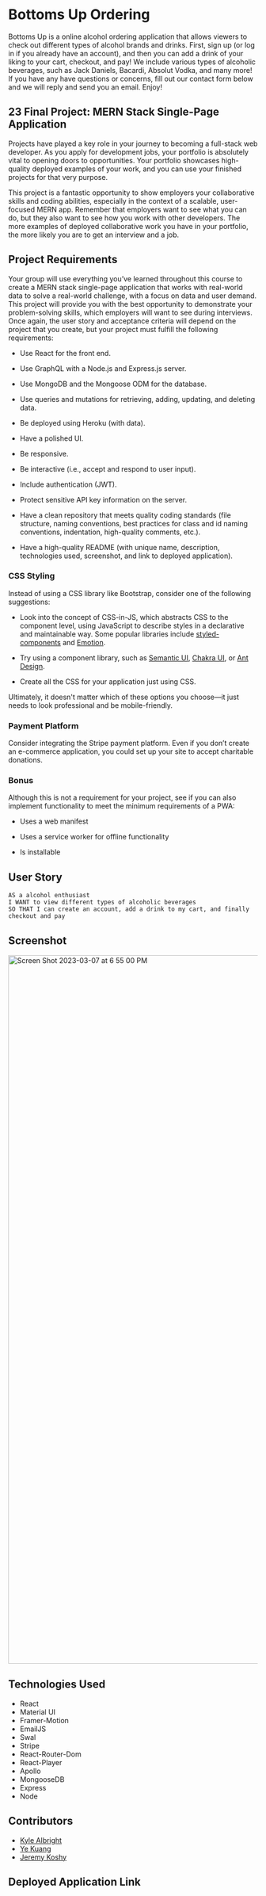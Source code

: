 # Bottoms Up Ordering

Bottoms Up is a online alcohol ordering application that allows viewers to check out different types of alcohol brands and drinks. First, sign up (or log in if you already have an account), and then you can add a drink of your liking to your cart, checkout, and pay! We include various types of alcoholic beverages, such as Jack Daniels, Bacardi, Absolut Vodka, and many more! If you have any have questions or concerns, fill out our contact form below and we will reply and send you an email. Enjoy!

## 23 Final Project: MERN Stack Single-Page Application

Projects have played a key role in your journey to becoming a full-stack web developer. As you apply for development jobs, your portfolio is absolutely vital to opening doors to opportunities. Your portfolio showcases high-quality deployed examples of your work, and you can use your finished projects for that very purpose.

This project is a fantastic opportunity to show employers your collaborative skills and coding abilities, especially in the context of a scalable, user-focused MERN app. Remember that employers want to see what you can do, but they also want to see how you work with other developers. The more examples of deployed collaborative work you have in your portfolio, the more likely you are to get an interview and a job.

## Project Requirements

Your group will use everything you’ve learned throughout this course to create a MERN stack single-page application that works with real-world data to solve a real-world challenge, with a focus on data and user demand. This project will provide you with the best opportunity to demonstrate your problem-solving skills, which employers will want to see during interviews. Once again, the user story and acceptance criteria will depend on the project that you create, but your project must fulfill the following requirements:

* Use React for the front end.

* Use GraphQL with a Node.js and Express.js server.

* Use MongoDB and the Mongoose ODM for the database.

* Use queries and mutations for retrieving, adding, updating, and deleting data.

* Be deployed using Heroku (with data).

* Have a polished UI.

* Be responsive.

* Be interactive (i.e., accept and respond to user input).

* Include authentication (JWT).

* Protect sensitive API key information on the server.

* Have a clean repository that meets quality coding standards (file structure, naming conventions, best practices for class and id naming conventions, indentation, high-quality comments, etc.).

* Have a high-quality README (with unique name, description, technologies used, screenshot, and link to deployed application).

### CSS Styling

Instead of using a CSS library like Bootstrap, consider one of the following suggestions:

* Look into the concept of CSS-in-JS, which abstracts CSS to the component level, using JavaScript to describe styles in a declarative and maintainable way. Some popular libraries include [styled-components](https://styled-components.com/) and [Emotion](https://emotion.sh/docs/introduction).

* Try using a component library, such as [Semantic UI](https://semantic-ui.com/), [Chakra UI](https://chakra-ui.com/), or [Ant Design](https://ant.design/).

* Create all the CSS for your application just using CSS.

Ultimately, it doesn't matter which of these options you choose&mdash;it just needs to look professional and be mobile-friendly.

### Payment Platform

Consider integrating the Stripe payment platform. Even if you don’t create an e-commerce application, you could set up your site to accept charitable donations.

### Bonus

Although this is not a requirement for your project, see if you can also implement functionality to meet the minimum requirements of a PWA:

* Uses a web manifest

* Uses a service worker for offline functionality

* Is installable

## User Story
```
AS a alcohol enthusiast
I WANT to view different types of alcoholic beverages
SO THAT I can create an account, add a drink to my cart, and finally checkout and pay
```

## Screenshot
<img width="1430" alt="Screen Shot 2023-03-07 at 6 55 00 PM" src="https://user-images.githubusercontent.com/112911066/223591262-14d9857e-54d8-4ed9-bff8-b50b18b6947a.png">



## Technologies Used

* React
* Material UI
* Framer-Motion
* EmailJS
* Swal
* Stripe
* React-Router-Dom
* React-Player
* Apollo
* MongooseDB
* Express
* Node

## Contributors

* [Kyle Albright](https://github.com/KyleAlbright)
* [Ye Kuang](https://github.com/ykuang321)
* [Jeremy Koshy](https://github.com/jbkoshy)

## Deployed Application Link
